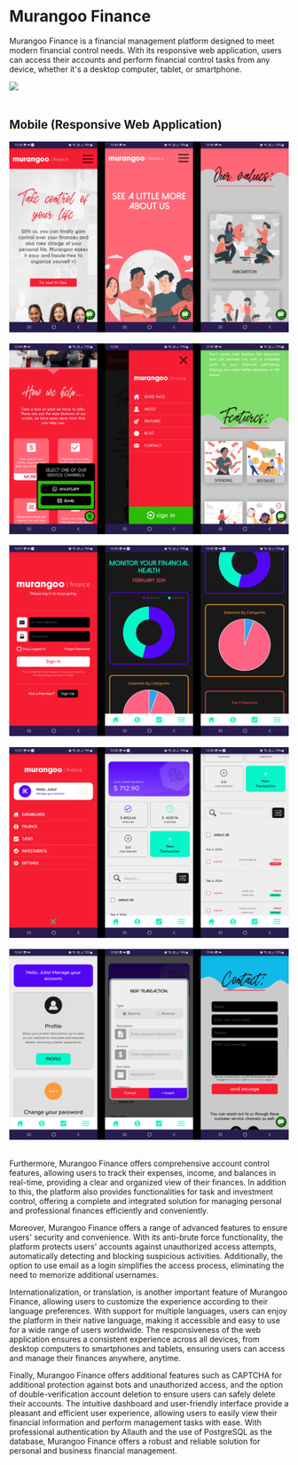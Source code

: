 # Murangoo Finance

Murangoo Finance is a financial management platform designed to meet modern financial control needs. With its responsive web application, users can access their accounts and perform financial control tasks from any device, whether it's a desktop computer, tablet, or smartphone.

<img src="1_files/0_README/Screenshot_1.jpg"> <br /> <br />


## Mobile (Responsive Web Application)

<img src="1_files/0_README/1.png"> <br /> <br />
<img src="1_files/0_README/2.png"> <br /> <br />
<img src="1_files/0_README/3.png"> <br /> <br />
<img src="1_files/0_README/4.png"> <br /> <br />
<img src="1_files/0_README/5.png"> <br /> <br />

Furthermore, Murangoo Finance offers comprehensive account control features, allowing users to track their expenses, income, and balances in real-time, providing a clear and organized view of their finances. In addition to this, the platform also provides functionalities for task and investment control, offering a complete and integrated solution for managing personal and professional finances efficiently and conveniently.

Moreover, Murangoo Finance offers a range of advanced features to ensure users' security and convenience. With its anti-brute force functionality, the platform protects users' accounts against unauthorized access attempts, automatically detecting and blocking suspicious activities. Additionally, the option to use email as a login simplifies the access process, eliminating the need to memorize additional usernames.

Internationalization, or translation, is another important feature of Murangoo Finance, allowing users to customize the experience according to their language preferences. With support for multiple languages, users can enjoy the platform in their native language, making it accessible and easy to use for a wide range of users worldwide. The responsiveness of the web application ensures a consistent experience across all devices, from desktop computers to smartphones and tablets, ensuring users can access and manage their finances anywhere, anytime.

Finally, Murangoo Finance offers additional features such as CAPTCHA for additional protection against bots and unauthorized access, and the option of double-verification account deletion to ensure users can safely delete their accounts. The intuitive dashboard and user-friendly interface provide a pleasant and efficient user experience, allowing users to easily view their financial information and perform management tasks with ease. With professional authentication by Allauth and the use of PostgreSQL as the database, Murangoo Finance offers a robust and reliable solution for personal and business financial management.
